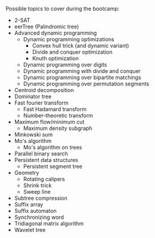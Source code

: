 Possible topics to cover during the bootcamp:
- 2-SAT
- eerTree (Palindromic tree)
- Advanced dynamic programming
  - Dynamic programming optimizations
    - Convex hull trick (and dynamic variant)
    - Divide and conquer optimization
    - Knuth optimization
  - Dynamic programming over digits
  - Dynamic programming with divide and conquer
  - Dynamic programming over bipartite matchings
  - Dynamic programming over permutation segments
- Centroid decomposition
- Dominator tree
- Fast fourier transform
  - Fast Hadamard transform
  - Number-theoretic transform
- Maximum flow/minimum cut
  - Maximum density subgraph
- Minkowski sum
- Mo's algorithm
  - Mo's algorithm on trees
- Parallel binary search
- Persistent data structures
  - Persistent segment tree
- Geometry
  - Rotating calipers
  - Shrink trick
  - Sweep line
- Subtree compression
- Suffix array
- Suffix automaton
- Synchronizing word
- Tridiagonal matrix algorithm
- Wavelet tree
